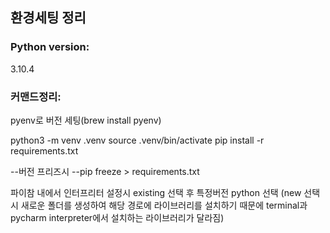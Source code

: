 ## 환경세팅 정리

### Python version: 
3.10.4
### 커맨드정리:
pyenv로 버전 세팅(brew install pyenv)

python3 -m venv .venv
source .venv/bin/activate
pip install -r requirements.txt

--버전 프리즈시
--pip freeze > requirements.txt

파이참 내에서 인터프리터 설정시 existing 선택 후 특정버전 python 선택
(new 선택시 새로운 폴더를 생성하여 해당 경로에 라이브러리를 설치하기 때문에 terminal과 pycharm interpreter에서 설치하는 라이브러리가 달라짐)


